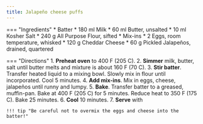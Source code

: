 ```yaml
---
title: Jalapeño cheese puffs
---
```

=== "Ingredients"
    * Batter
        * 180 ml Milk
        * 60 ml Butter, unsalted
        * 10 ml Kosher Salt
        * 240 g All Purpose Flour, sifted
    * Mix-ins
        * 2 Eggs, room temperature, whisked
        * 120 g Cheddar Cheese
        * 60 g Pickled Jalapeños, drained, quartered

=== "Directions"
    1. **Preheat oven** to 400 F (205 C).
    2. **Simmer** milk, butter, salt until butter melts and mixture is about 160 F (70 C).
    3. **Stir batter**. Transfer heated liquid to a mixing bowl. Slowly mix in flour until incorporated. Cool 5 minutes.
    4. **Add mix-ins**. Mix in eggs, cheese, jalapeños until runny and lumpy.
    5. **Bake**. Transfer batter to a greased, muffin-pan. Bake at 400 F (205 C) for 5 minutes. Reduce heat to 350 F (175 C). Bake 25 minutes.
    6. **Cool** 10 minutes.
    7. **Serve** with

    !!! tip "Be careful not to overmix the eggs and cheese into the batter!"

[^1]:
    Lupescu, Valya Dudycz, Stephen H. Segal, and Dingding Hu. [*Forking Good: An Unofficial Cookbook for Fans of The Good Place.*](https://www.amazon.com/dp/1683691555) Philadelphia, PA: Quirk Books, 2019.
